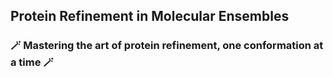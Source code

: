 ## Protein Refinement in Molecular Ensembles
### 🪄 Mastering the art of protein refinement, one conformation at a time 🪄
